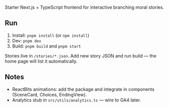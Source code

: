 Starter Next.js + TypeScript frontend for interactive branching moral stories.

## Run

1. Install: `pnpm install` (or `npm install`)
2. Dev: `pnpm dev`
3. Build: `pnpm build` and `pnpm start`

Stories live in `/stories/*.json`. Add new story JSON and run build — the home page will list it automatically.

## Notes
- ReactBits animations: add the package and integrate in components (SceneCard, Choices, EndingView).
- Analytics stub in `src/utils/analytics.ts` — wire to GA4 later.